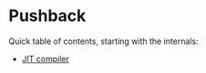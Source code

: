 # Pushback
Quick table of contents, starting with the internals:

- [JIT compiler](pushback/jit.md)
